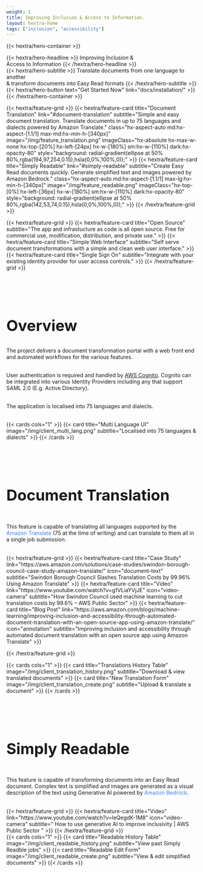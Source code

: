 ```yaml
---
weight: 1
title: Improving Inclusion & Access to Information.
layout: hextra-home
tags: ["inclusion", "accessibility"]
---
```


{{< hextra/hero-container >}}
<div class="hx-mt-6 hx-mb-6">
{{< hextra/hero-headline >}}
<span class="hx-whitespace-nowrap">
	Improving Inclusion &
</span><br class="sm:hx-block hx-hidden" />
	Access to Information
{{< /hextra/hero-headline >}}
</div>

<div class="hx-mb-12">
{{< hextra/hero-subtitle >}}
<span class="hx-whitespace-nowrap">
	Translate documents from one language to another
</span><br class="sm:hx-block hx-hidden" />
	& transform documents into Easy Read formats
{{< /hextra/hero-subtitle >}}
</div>

<div class="hx-mb-6">
	{{< hextra/hero-button text="Get Started Now" link="docs/installation/" >}}
</div>
{{< /hextra/hero-container >}}

<!-- FEATURES -->

{{< hextra/feature-grid >}}
	{{< hextra/feature-card
		title="Document Translation"
		link="#document-translation"
		subtitle="Simple and easy document translation. Translate documents in up to 75 languages and dialects powered by Amazon Translate."
		class="hx-aspect-auto md:hx-aspect-[1.1/1] max-md:hx-min-h-[340px]"
		image="/img/feature_translation.png"
		imageClass="hx-absolute hx-max-w-none hx-top-[20%] hx-left-[24px] hx-w-[180%] sm:hx-w-[110%] dark:hx-opacity-80"
		style="background: radial-gradient(ellipse at 50% 80%,rgba(194,97,254,0.15),hsla(0,0%,100%,0));"
	>}}
	{{< hextra/feature-card
		title="Simply Readable"
		link="#simply-readable"
		subtitle="Create Easy Read documents quickly. Generate simplified text and images powered by Amazon Bedrock."
		class="hx-aspect-auto md:hx-aspect-[1.1/1] max-lg:hx-min-h-[340px]"
		image="/img/feature_readable.png"
		imageClass="hx-top-[0%] hx-left-[36px] hx-w-[180%] sm:hx-w-[110%] dark:hx-opacity-80"
		style="background: radial-gradient(ellipse at 50% 80%,rgba(142,53,74,0.15),hsla(0,0%,100%,0));"
	>}}
{{< /hextra/feature-grid >}}

<div class="hx-mt-6"></div>

{{< hextra/feature-grid >}}
	{{< hextra/feature-card
		title="Open Source"
		subtitle="The app and infrastucture as code is all open source. Free for commercial use, modification, distribution, and private use."
	>}}
	{{< hextra/feature-card
		title="Simple Web Interface"
		subtitle="Self serve document transformations with a simple and clean web user interface."
	>}}
	{{< hextra/feature-card
		title="Single Sign On"
		subtitle="Integrate with your existing identity provider for user access controls."
	>}}
{{< /hextra/feature-grid >}}
<!-- OVERVIEW -->
<h2 style="font-size: 2.5rem; padding-top: 4rem">Overview</h2>
The project delivers a document transformation portal with a web front end and automated workflows for the various features.
<br/><br/>

User authentication is required and handled by [AWS Cognito](https://aws.amazon.com/cognito/). Cognito can be integrated into various Identity Providers including any that support SAML 2.0 (E.g. Active Directory).
<br/><br/>

The application is localised into 75 languages and dialects.
<br/><br/>

<div class="hx-mt-6" style="width: 100%;">
	{{< cards cols="1" >}}
		{{< card title="Multi Language UI" image="/img/client_multi_lang.png" subtitle="Localised into 75 languages & dialects" >}}
	{{< /cards >}}
</div>

<!-- DOCUMENT TRANSLATION -->
<h2 style="font-size: 2.5rem; padding-top: 4rem" id="document-translation">Document Translation</h2>

<p style="padding-top: 1rem;">This feature is capable of translating all languages supported by the <a style="color: rgb(59 130 246); display: contents;" href="https://aws.amazon.com/translate/">Amazon Translate</a> (75 at the time of writing) and can translate to them all in a single job submission.</p>

<div class="hx-mt-6" style="margin-top: 2rem; width: 100%;">
{{< hextra/feature-grid >}}
	{{< hextra/feature-card
		title="Case Study"
		link="https://aws.amazon.com/solutions/case-studies/swindon-borough-council-case-study-amazon-translate/"
		icon="document-text"
		subtitle="Swindon Borough Council Slashes Translation Costs by 99.96% Using Amazon Translate"
	>}}
	{{< hextra/feature-card
		title="Video"
		link="https://www.youtube.com/watch?v=g1VLiaYVjJE"
		icon="video-camera"
		subtitle="How Swindon Council used machine learning to cut translation costs by 99.6% – AWS Public Sector"
	>}}
	{{< hextra/feature-card
		title="Blog Post"
		link="https://aws.amazon.com/blogs/machine-learning/improving-inclusion-and-accessibility-through-automated-document-translation-with-an-open-source-app-using-amazon-translate/"
		icon="annotation"
		subtitle="Improving inclusion and accessibility through automated document translation with an open source app using Amazon Translate"
	>}}

	
{{< /hextra/feature-grid >}}
</div>

<div class="hx-mt-6">
	{{< cards cols="1" >}}
		{{< card title="Translations History Table" image="/img/client_translation_history.png" subtitle="Download & view translated documents" >}}
		{{< card title="New Translation Form" image="/img/client_translation_create.png" subtitle="Upload & translate a document" >}}
	{{< /cards >}}
</div>

<!-- SIMPLY READABLE -->
<h2 style="font-size: 2.5rem; padding-top: 4rem" id="simply-readable">Simply Readable</h2>

<p style="padding-top: 1rem;">This feature is capable of transforming documents into an Easy Read document. Complex text is simplified and images are generated as a visual description of the text using Generative AI powered by <a style="color: rgb(59 130 246); display: contents;" href="https://aws.amazon.com/bedrock/">Amazon Bedrock</a>.</p>

<div class="hx-mt-6" style="margin-top: 2rem; width: 100%;">
{{< hextra/feature-grid >}}
	{{< hextra/feature-card
		title="Video"
		link="https://www.youtube.com/watch?v=leQegdK-1M8"
		icon="video-camera"
		subtitle=" How to use generative AI to improve inclusivity | AWS Public Sector "
	>}}
{{< /hextra/feature-grid >}}
</div>


<div class="hx-mt-6">
	{{< cards cols="1" >}}
		{{< card title="Readable History Table" image="/img/client_readable_history.png" subtitle="View past Simply Readble jobs" >}}
		{{< card title="Readable Edit Form" image="/img/client_readable_create.png" subtitle="View & edit simplified documents" >}}
	{{< /cards >}}
</div>

